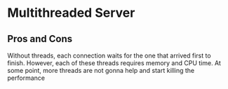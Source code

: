 # Multithreaded Server

## Pros and Cons

Without threads, each connection waits for the one that arrived first to finish.
However, each of these threads requires memory and CPU time. At some point, more threads are not gonna help and start killing the performance
